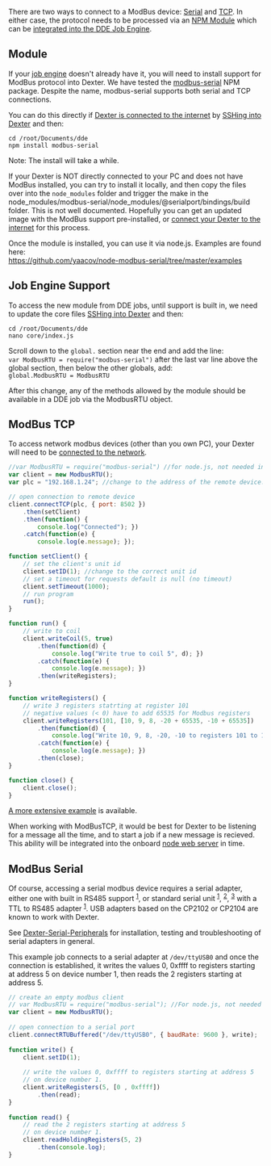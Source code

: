 There are two ways to connect to a ModBus device: <a href="#modbus-serial">Serial</a> and <a href="#modbus-tcp">TCP</a>. In either case, the protocol needs to be processed via an <a href="#module">NPM Module</a> which can be <a href="#job-engine-support">integrated into the DDE Job Engine</a>.

## Module
If your [job engine](DDE#dde-on-dexter) doesn't already have it, you will need to install support for ModBus protocol into Dexter. We have tested the [modbus-serial](https://www.npmjs.com/package/modbus-serial) NPM package. Despite the name, modbus-serial supports both serial and TCP connections.

You can do this directly if [Dexter is connected to the internet](Dexter-Networking#internet-access) by [SSHing into Dexter](Dexter-Networking#shell-access-via-ssh) and then:
````
cd /root/Documents/dde
npm install modbus-serial
````
Note: The install will take a while. 

If your Dexter is NOT directly connected to your PC and does not have ModBus installed, you can try to install it locally, and then copy the files over into the `node_modules` folder and trigger the make in the node_modules/modbus-serial/node_modules/@serialport/bindings/build folder. This is not well documented. Hopefully you can get an updated image with the ModBus support pre-installed, or [connect your Dexter to the internet](Dexter-Networking#internet-access) for this process.

Once the module is installed, you can use it via node.js. Examples are found here:<br>
https://github.com/yaacov/node-modbus-serial/tree/master/examples

## Job Engine Support

To access the new module from DDE jobs, until support is built in, we need to update the core files [SSHing into Dexter](Dexter-Networking#shell-access-via-ssh) and then:
````
cd /root/Documents/dde
nano core/index.js
````
Scroll down to the `global.` section near the end and add the line:<br>
`var ModbusRTU = require("modbus-serial")`
after the last var line above the global section, then below the other globals, add:<br>
`global.ModbusRTU = ModbusRTU`

After this change, any of the methods allowed by the module should be available in a DDE job via the ModbusRTU object.


## ModBus TCP

To access network modbus devices (other than you own PC), your Dexter will need to be [connected to the network](Dexter-Networking#internet-access). 

````js
//var ModbusRTU = require("modbus-serial") //for node.js, not needed in DDE
var client = new ModbusRTU();
var plc = "192.168.1.24"; //change to the address of the remote device.

// open connection to remote device
client.connectTCP(plc, { port: 8502 })
    .then(setClient)
    .then(function() {
        console.log("Connected"); })
    .catch(function(e) {
        console.log(e.message); });

function setClient() {
    // set the client's unit id
    client.setID(1); //change to the correct unit id
    // set a timeout for requests default is null (no timeout)
    client.setTimeout(1000);
    // run program
    run();
}

function run() {
    // write to coil
    client.writeCoil(5, true)
        .then(function(d) {
            console.log("Write true to coil 5", d); })
        .catch(function(e) {
            console.log(e.message); })
        .then(writeRegisters);
}

function writeRegisters() {
    // write 3 registers statrting at register 101
    // negative values (< 0) have to add 65535 for Modbus registers
    client.writeRegisters(101, [10, 9, 8, -20 + 65535, -10 + 65535])
        .then(function(d) {
            console.log("Write 10, 9, 8, -20, -10 to registers 101 to 105", d); })
        .catch(function(e) {
            console.log(e.message); })
        .then(close);
}

function close() {
    client.close();
}
````

[A more extensive example](https://github.com/HaddingtonDynamics/Dexter/blob/StepAngles/Firmware/dde_apps/modbus_test.dde) is available.

When working with ModBusTCP, it would be best for Dexter to be listening for a message all the time, and to start a job if a new message is recieved. This ability will be integrated into the onboard [node web server](nodejs-webserver) in time. 

## ModBus Serial

Of course, accessing a serial modbus device requires a serial adapter, either one with built in RS485 support <sup>[1](https://www.amazon.com/dp/B0721BB8PQ)</sup>, or standard serial unit <sup>[1](https://www.tindie.com/products/Power_Modules/miniature-micro-usb-serial-uart-ttl-33v-5v-out/)</sup>, <sup>[2](http://massmind.ecomorder.com/techref/ecomprice.asp?p=416063)</sup>, <sup>[3](https://www.tindie.com/products/CircuitGizmos3/multiple-usb-serial-interface/)</sup> with a TTL to RS485 adapter <sup>[1](https://www.digitspace.com/ttl-to-rs485module-rs485-to-ttl-uart)</sup>. USB adapters based on the CP2102 or CP2104 are known to work with Dexter. 

See [Dexter-Serial-Peripherals](Dexter-Serial-Peripherals) for installation, testing and troubleshooting of serial adapters in general. 

This example job connects to a serial adapter at `/dev/ttyUSB0` and once the connection is established, it writes the values 0, 0xffff to registers starting at address 5 on device number 1, then reads the 2 registers starting at address 5.

````js
// create an empty modbus client
// var ModbusRTU = require("modbus-serial"); //For node.js, not needed in DDE
var client = new ModbusRTU();
 
// open connection to a serial port
client.connectRTUBuffered("/dev/ttyUSB0", { baudRate: 9600 }, write);
 
function write() {
    client.setID(1);
 
    // write the values 0, 0xffff to registers starting at address 5
    // on device number 1.
    client.writeRegisters(5, [0 , 0xffff])
        .then(read);
}
 
function read() {
    // read the 2 registers starting at address 5
    // on device number 1.
    client.readHoldingRegisters(5, 2)
        .then(console.log);
}
````